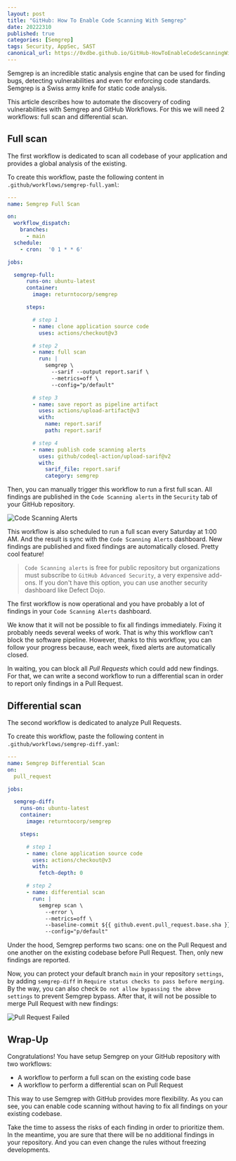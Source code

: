 ```yaml
---
layout: post
title: "GitHub: How To Enable Code Scanning With Semgrep"
date: 20222310
published: true
categories: [Semgrep]
tags: Security, AppSec, SAST
canonical_url: https://0xdbe.github.io/GitHub-HowToEnableCodeScanningWithSemgrep/
---
```


Semgrep is an incredible static analysis engine that can be used for finding bugs, detecting vulnerabilities and even for enforcing code standards.
Semgrep is a Swiss army knife for static code analysis.

This article describes how to automate the discovery of coding vulnerabilities with Semgrep and GitHub Workflows.
For this we will need 2 workflows: full scan and differential scan.

## Full scan

The first workflow is dedicated to scan all codebase of your application and provides a global analysis of the existing.

To create this workflow, paste the following content in ``.github/workflows/semgrep-full.yaml``:

```yaml
---
name: Semgrep Full Scan

on:
  workflow_dispatch:
    branches:
      - main
  schedule:
    - cron:  '0 1 * * 6'

jobs:

  semgrep-full:
      runs-on: ubuntu-latest
      container:
        image: returntocorp/semgrep

      steps:

        # step 1
        - name: clone application source code
          uses: actions/checkout@v3

        # step 2
        - name: full scan
          run: |
            semgrep \
              --sarif --output report.sarif \
              --metrics=off \
              --config="p/default"

        # step 3
        - name: save report as pipeline artifact
          uses: actions/upload-artifact@v3
          with:
            name: report.sarif
            path: report.sarif

        # step 4
        - name: publish code scanning alerts
          uses: github/codeql-action/upload-sarif@v2
          with:
            sarif_file: report.sarif
            category: semgrep
```

Then, you can manually trigger this workflow to run a first full scan.
All findings are published in the ``Code Scanning alerts`` in the ``Security`` tab of your GitHub repository.

![Code Scanning Alerts](/0xdbe.github.io/assets/CodeScanningAlerts.png)

This workflow is also scheduled to run a full scan every Saturday at 1:00 AM.
And the result is sync with the ``Code Scanning Alerts`` dashboard.
New findings are published and fixed findings are automatically closed.
Pretty cool feature!

> ``Code Scanning alerts`` is free for public repository but organizations must subscribe to ``GitHub Advanced Security``, a very expensive add-ons.
> If you don't have this option, you can use another security dashboard like Defect Dojo.

The first workflow is now operational and you have probably a lot of findings in your ``Code Scanning Alerts`` dashboard.

We know that it will not be possible to fix all findings immediately.
Fixing it probably needs several weeks of work.
That is why this workflow can't block the software pipeline.
However, thanks to this workflow, you can follow your progress because, each week, fixed alerts are automatically closed.

In waiting, you can block all *Pull Requests* which could add new findings.
For that, we can write a second workflow to run a differential scan in order to report only findings in a Pull Request.


## Differential scan

The second workflow is dedicated to analyze Pull Requests.

To create this workflow, paste the following content in ``.github/workflows/semgrep-diff.yaml``:

```yaml
---
name: Semgrep Differential Scan
on:
  pull_request

jobs:

  semgrep-diff:
    runs-on: ubuntu-latest
    container:
      image: returntocorp/semgrep

    steps:

      # step 1
      - name: clone application source code
        uses: actions/checkout@v3
        with:
          fetch-depth: 0

      # step 2
      - name: differential scan
        run: |
          semgrep scan \
            --error \
            --metrics=off \
            --baseline-commit ${{ github.event.pull_request.base.sha }} \
            --config="p/default"
```

Under the hood, Semgrep performs two scans: one on the Pull Request and one another on the existing codebase before Pull Request.
Then, only new findings are reported.

Now, you can protect your default branch ``main`` in your repository ``settings``, by adding ``semgrep-diff`` in ``Require status checks to pass before merging``.
By the way, you can also check ``Do not allow bypassing the above settings`` to prevent Semgrep bypass.
After that, it will not be possible to merge Pull Request with new findings:

![Pull Request Failed](/0xdbe.github.io/assets/PullRequestFailed.png)


## Wrap-Up

Congratulations! You have setup Semgrep on your GitHub repository with two workflows:

- A workflow to perform a full scan on the existing code base
- A workflow to perform a differential scan on Pull Request

This way to use Semgrep with GitHub provides more flexibility.
As you can see, you can enable code scanning without having to fix all findings on your existing codebase.

Take the time to assess the risks of each finding in order to prioritize them.
In the meantime, you are sure that there will be no additional findings in your repository.
And you can even change the rules without freezing developments.

